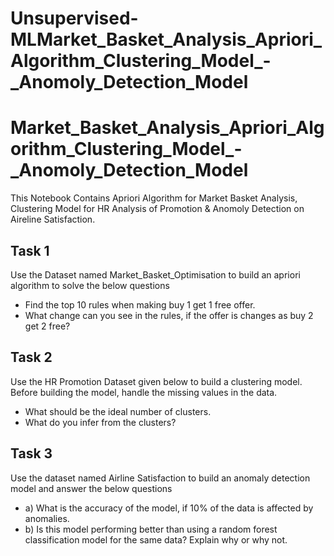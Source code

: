 # Unsupervised-MLMarket_Basket_Analysis_Apriori_Algorithm_Clustering_Model_-_Anomoly_Detection_Model
# Market_Basket_Analysis_Apriori_Algorithm_Clustering_Model_-_Anomoly_Detection_Model
This Notebook Contains Apriori Algorithm for Market Basket Analysis, Clustering Model for HR Analysis of Promotion & Anomoly Detection on Aireline Satisfaction.

## Task 1

 Use the Dataset named Market_Basket_Optimisation to build an apriori algorithm to solve the below questions
- Find the top 10 rules when making buy 1 get 1 free offer.
- What change can you see in the rules, if the offer is changes as buy 2 get 2 free?

## Task 2

Use the HR Promotion Dataset given below to build a clustering model. Before building the model, handle the missing values in the data.
- What should be the ideal number of clusters.
- What do you infer from the clusters?

## Task 3

Use the dataset named Airline Satisfaction to build an anomaly detection model and answer the below questions
- a) What is the accuracy of the model, if 10% of the data is affected by anomalies.
- b) Is this model performing better than using a random forest classification model for the same data? Explain why or why not.
